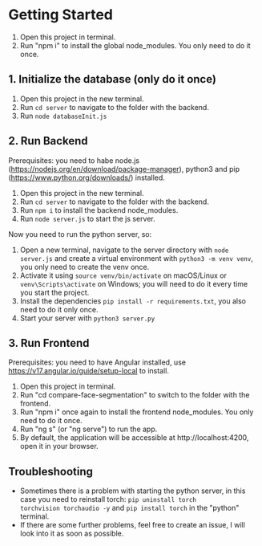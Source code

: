 # Getting Started

1) Open this project in terminal.
2) Run "npm i" to install the global node_modules. You only need to do it once.

## 1. Initialize the database (only do it once)

<ol>
<li>Open this project in the new terminal.</li>
<li>Run <code>cd server</code> to navigate to the folder with the backend.</li>
<li>Run <code>node databaseInit.js</code></li>
</ol>

## 2. Run Backend

Prerequisites: you need to habe node.js (https://nodejs.org/en/download/package-manager), python3 and pip (https://www.python.org/downloads/) installed.

<ol>
<li>Open this project in the new terminal.</li>
<li>Run <code>cd server</code> to navigate to the folder with the backend.</li>
<li>Run <code>npm i</code> to install the backend node_modules.</li>
<li>Run <code>node server.js</code> to start the js server.</li>
</ol>

Now you need to run the python server, so:
<ol>
<li>Open a new terminal, navigate to the server directory with <code>node server.js</code> and create a virtual environment with <code>python3 -m venv venv</code>, you only need to create the venv once.</li>
<li>Activate it using <code>source venv/bin/activate</code> on macOS/Linux or <code>venv\Scripts\activate</code> on Windows; you will need to do it every time you start the project.</li>
<li>Install the dependencies <code>pip install -r requirements.txt</code>, you also need to do it only once.</li>
<li>Start your server with <code>python3 server.py</code></li>
</ol>

## 3. Run Frontend 

Prerequisites: you need to have Angular installed, use https://v17.angular.io/guide/setup-local to install.

1) Open this project in terminal.
3) Run "cd compare-face-segmentation" to switch to the folder with the frontend.
4) Run "npm i" once again to install the frontend node_modules. You only need to do it once.
5) Run "ng s" (or "ng serve") to run the app.
6) By default, the application will be accessible at http://localhost:4200, open it in your browser.


## Troubleshooting

- Sometimes there is a problem with starting the python server, in this case you need to reinstall torch: <code>pip uninstall torch torchvision torchaudio -y</code> and <code>pip install torch</code> in the "python" terminal.
- If there are some further problems, feel free to create an issue, I will look into it as soon as possible.